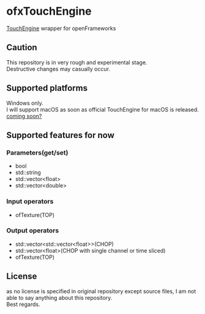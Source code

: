 # ofxTouchEngine
[TouchEngine](https://github.com/TouchDesigner/TouchEngine-Windows) wrapper for openFrameworks

## Caution
This repository is in very rough and experimental stage.  
Destructive changes may casually occur.

## Supported platforms
Windows only.  
I will support macOS as soon as official TouchEngine for macOS is released.  
[coming soon?](https://github.com/TouchDesigner/TouchEngine-Windows/issues/1)

## Supported features for now

### Parameters(get/set)

- bool
- std::string
- std::vector\<float>
- std::vector\<double>

### Input operators

- ofTexture(TOP)

### Output operators

- std::vector<std::vector\<float>>(CHOP)
- std::vector\<float>(CHOP with single channel or time sliced)
- ofTexture(TOP)

## License

as no license is specified in original repository except source files, I am not able to say anything about this repository.  
Best regards.